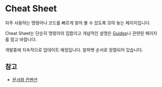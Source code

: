 # Cheat Sheet

자주 사용하는 명령어나 코드를 빠르게 찾아 볼 수 있도록 모아 놓는 페이지입니다.

Cheat Sheet는 단순히 명령어의 집합이고 개념적인 설명은 [Guides](/guides/)나 관련된 페이지를 참고 바랍니다.

개발중에 지속적으로 업데이트 예정입니다. 알파벳 순서로 정렬되어 있습니다.

## 참고

* [문서화 컨벤션](/guides/conventions/docs/)
